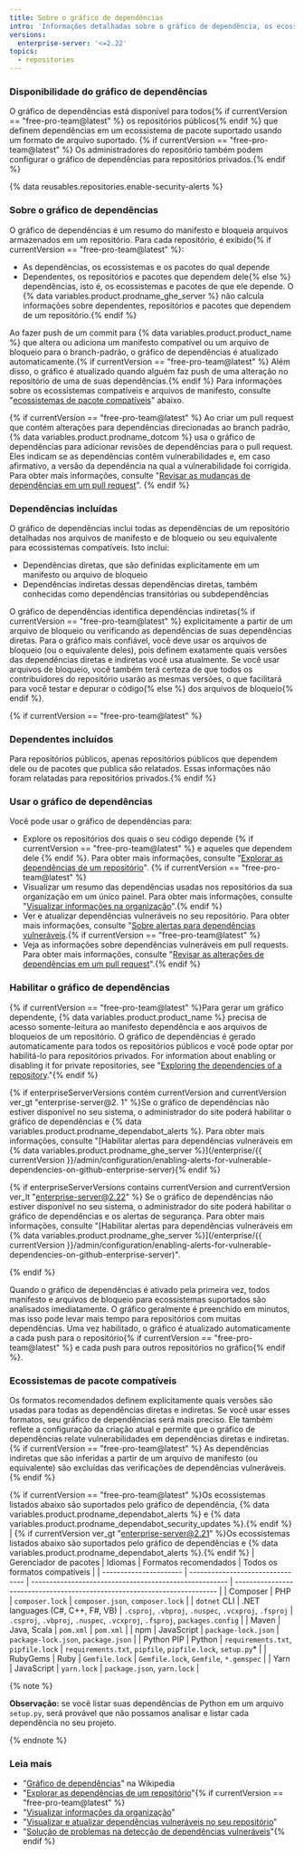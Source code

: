 ```yaml
---
title: Sobre o gráfico de dependências
intro: 'Informações detalhadas sobre o gráfico de dependência, os ecossistemas que apoia e como determina quais pacotes um repositório depende.'
versions:
  enterprise-server: '<=2.22'
topics:
  - repositories
---
```


### Disponibilidade do gráfico de dependências

O gráfico de dependências está disponível para todos{% if currentVersion == "free-pro-team@latest" %} os repositórios públicos{% endif %} que definem dependências em um ecossistema de pacote suportado usando um formato de arquivo suportado. {% if currentVersion == "free-pro-team@latest" %} Os administradores do repositório também podem configurar o gráfico de dependências para repositórios privados.{% endif %}

{% data reusables.repositories.enable-security-alerts %}

### Sobre o gráfico de dependências

O gráfico de dependências é um resumo do manifesto e bloqueia arquivos armazenados em um repositório. Para cada repositório, é exibido{% if currentVersion == "free-pro-team@latest" %}:

- As dependências, os ecossistemas e os pacotes do qual depende
- Dependentes, os repositórios e pacotes que dependem dele{% else %} dependências, isto é, os ecossistemas e pacotes de que ele depende. O {% data variables.product.prodname_ghe_server %} não calcula informações sobre dependentes, repositórios e pacotes que dependem de um repositório.{% endif %}

Ao fazer push de um commit para {% data variables.product.product_name %} que altera ou adiciona um manifesto compatível ou um arquivo de bloqueio para o branch-padrão, o gráfico de dependências é atualizado automaticamente.{% if currentVersion == "free-pro-team@latest" %} Além disso, o gráfico é atualizado quando alguém faz push de uma alteração no repositório de uma de suas dependências.{% endif %} Para informações sobre os ecossistemas compatíveis e arquivos de manifesto, consulte "[ecossistemas de pacote compatíveis](#supported-package-ecosystems)" abaixo.

{% if currentVersion == "free-pro-team@latest" %}
Ao criar um pull request que contém alterações para dependências direcionadas ao branch padrão,
{% data variables.product.prodname_dotcom %} usa o gráfico de dependências para adicionar revisões de dependências para o pull request. Eles indicam se as dependências contêm vulnerabilidades e, em caso afirmativo, a versão da dependência na qual a vulnerabilidade foi corrigida. Para obter mais informações, consulte "[Revisar as mudanças de dependências em um pull request](/github/collaborating-with-issues-and-pull-requests/reviewing-dependency-changes-in-a-pull-request)".
{% endif %}

### Dependências incluídas

O gráfico de dependências inclui todas as dependências de um repositório detalhadas nos arquivos de manifesto e de bloqueio ou seu equivalente para ecossistemas compatíveis. Isto inclui:

- Dependências diretas, que são definidas explicitamente em um manifesto ou arquivo de bloqueio
- Dependências indiretas dessas dependências diretas, também conhecidas como dependências transitórias ou subdependências

O gráfico de dependências identifica dependências indiretas{% if currentVersion == "free-pro-team@latest" %} explicitamente a partir de um arquivo de bloqueio ou verificando as dependências de suas dependências diretas. Para o gráfico mais confiável, você deve usar os arquivos de bloqueio (ou o equivalente deles), pois definem exatamente quais versões das dependências diretas e indiretas você usa atualmente. Se você usar arquivos de bloqueio, você também terá certeza de que todos os contribuidores do repositório usarão as mesmas versões, o que facilitará para você testar e depurar o código{% else %} dos arquivos de bloqueio{% endif %}.

{% if currentVersion == "free-pro-team@latest" %}
### Dependentes incluídos

Para repositórios públicos, apenas repositórios públicos que dependem dele ou de pacotes que publica são relatados. Essas informações não foram relatadas para repositórios privados.{% endif %}

### Usar o gráfico de dependências

Você pode usar o gráfico de dependências para:

- Explore os repositórios dos quais o seu código depende {% if currentVersion == "free-pro-team@latest" %} e aqueles que dependem dele {% endif %}. Para obter mais informações, consulte "[Explorar as dependências de um repositório](/github/visualizing-repository-data-with-graphs/exploring-the-dependencies-of-a-repository)". {% if currentVersion == "free-pro-team@latest" %}
- Visualizar um resumo das dependências usadas nos repositórios da sua organização em um único painel. Para obter mais informações, consulte "[Visualizar informações na organização](/articles/viewing-insights-for-your-organization#viewing-organization-dependency-insights)".{% endif %}
- Ver e atualizar dependências vulneráveis no seu repositório. Para obter mais informações, consulte "[Sobre alertas para dependências vulneráveis](/github/managing-security-vulnerabilities/about-alerts-for-vulnerable-dependencies).{% if currentVersion == "free-pro-team@latest" %}
- Veja as informações sobre dependências vulneráveis em pull requests. Para obter mais informações, consulte "[Revisar as alterações de dependências em um pull request](/github/collaborating-with-issues-and-pull-requests/reviewing-dependency-changes-in-a-pull-request)".{% endif %}

### Habilitar o gráfico de dependências

{% if currentVersion == "free-pro-team@latest" %}Para gerar um gráfico dependente, {% data variables.product.product_name %} precisa de acesso somente-leitura ao manifesto dependência e aos arquivos de bloqueios de um repositório. O gráfico de dependências é gerado automaticamente para todos os repositórios públicos e você pode optar por habilitá-lo para repositórios privados. For information about enabling or disabling it for private repositories, see "[Exploring the dependencies of a repository](/github/visualizing-repository-data-with-graphs/exploring-the-dependencies-of-a-repository)."{% endif %}

{% if enterpriseServerVersions contém currentVersion and currentVersion ver_gt "enterprise-server@2. 1" %}Se o gráfico de dependências não estiver disponível no seu sistema, o administrador do site poderá habilitar o gráfico de dependências e {% data variables.product.prodname_dependabot_alerts %}. Para obter mais informações, consulte "[Habilitar alertas para dependências vulneráveis em {% data variables.product.prodname_ghe_server %}](/enterprise/{{ currentVersion }}/admin/configuration/enabling-alerts-for-vulnerable-dependencies-on-github-enterprise-server){% endif %}

{% if enterpriseServerVersions contains currentVersion and currentVersion ver_lt "enterprise-server@2.22" %} Se o gráfico de dependências não estiver disponível no seu sistema, o administrador do site poderá habilitar o gráfico de dependências e os alertas de segurança. Para obter mais informações, consulte "[Habilitar alertas para dependências vulneráveis em {% data variables.product.prodname_ghe_server %}](/enterprise/{{ currentVersion }}/admin/configuration/enabling-alerts-for-vulnerable-dependencies-on-github-enterprise-server)".

{% endif %}

Quando o gráfico de dependências é ativado pela primeira vez, todos manifesto e arquivos de bloqueio para ecossistemas suportados são analisados imediatamente. O gráfico geralmente é preenchido em minutos, mas isso pode levar mais tempo para repositórios com muitas dependências. Uma vez habilitado, o gráfico é atualizado automaticamente a cada push para o repositório{% if currentVersion == "free-pro-team@latest" %} e cada push para outros repositórios no gráfico{% endif %}.

### Ecossistemas de pacote compatíveis

Os formatos recomendados definem explicitamente quais versões são usadas para todas as dependências diretas e indiretas. Se você usar esses formatos, seu gráfico de dependências será mais preciso. Ele também reflete a configuração da criação atual e permite que o gráfico de dependências relate vulnerabilidades em dependências diretas e indiretas.{% if currentVersion == "free-pro-team@latest" %} As dependências indiretas que são inferidas a partir de um arquivo de manifesto (ou equivalente) são excluídas das verificações de dependências vulneráveis.{% endif %}

{% if currentVersion == "free-pro-team@latest" %}Os ecossistemas listados abaixo são suportados pelo gráfico de dependência, {% data variables.product.prodname_dependabot_alerts %} e {% data variables.product.prodname_dependabot_security_updates %}.{% endif %}
|
{% if currentVersion ver_gt "enterprise-server@2.21" %}Os ecossistemas listados abaixo são suportados pelo gráfico de dependências e {% data variables.product.prodname_dependabot_alerts %}.{% endif %}
| Gerenciador de pacotes | Idiomas                          | Formatos recomendados                                  | Todos os formatos compatíveis                                             |
| ---------------------- | -------------------------------- | ------------------------------------------------------ | ------------------------------------------------------------------------- |
| Composer               | PHP                              | `composer.lock`                                        | `composer.json`, `composer.lock`                                          |
| `dotnet` CLI           | .NET languages (C#, C++, F#, VB) | `.csproj`, `.vbproj`, `.nuspec`, `.vcxproj`, `.fsproj` | `.csproj`, `.vbproj`, `.nuspec`, `.vcxproj`, `.fsproj`, `packages.config` |
| Maven                  | Java, Scala                      | `pom.xml`                                              | `pom.xml`                                                                 |
| npm                    | JavaScript                       | `package-lock.json`                                    | `package-lock.json`, `package.json`                                       |
| Python PIP             | Python                           | `requirements.txt`, `pipfile.lock`                     | `requirements.txt`, `pipfile`, `pipfile.lock`, `setup.py`*                |
| RubyGems               | Ruby                             | `Gemfile.lock`                                         | `Gemfile.lock`, `Gemfile`, `*.gemspec`                                    |
| Yarn                   | JavaScript                       | `yarn.lock`                                            | `package.json`, `yarn.lock`                                               |

{% note %}

**Observação:** se você listar suas dependências de Python em um arquivo `setup.py`, será provável que não possamos analisar e listar cada dependência no seu projeto.

{% endnote %}

### Leia mais

- "[Gráfico de dependências](https://en.wikipedia.org/wiki/Dependency_graph)" na Wikipedia
- "[Explorar as dependências de um repositório](/github/visualizing-repository-data-with-graphs/exploring-the-dependencies-of-a-repository)"{% if currentVersion == "free-pro-team@latest" %}
- "[Visualizar informações da organização](/organizations/collaborating-with-groups-in-organizations/viewing-insights-for-your-organization)"
- "[Visualizar e atualizar dependências vulneráveis no seu repositório](/github/managing-security-vulnerabilities/viewing-and-updating-vulnerable-dependencies-in-your-repository)"
- "[Solução de problemas na detecção de dependências vulneráveis](/github/managing-security-vulnerabilities/troubleshooting-the-detection-of-vulnerable-dependencies)"{% endif %}
